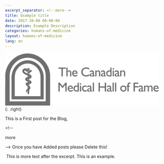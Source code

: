 ```yaml
---
excerpt_separator: <!--more-->
title: Example title
date: 2017-10-08 00:00:00
description: Example Description
categories: humans-of-medicine
layout: humans-of-medicine
lang: en
---
```



![](/images/news-images/CMHF.png){: .right}

This is a First post for the Blog,

&lt;!--

more

--&gt; Once you have Added posts please Delete this!

&nbsp;This is more text after the excerpt. This is an example.